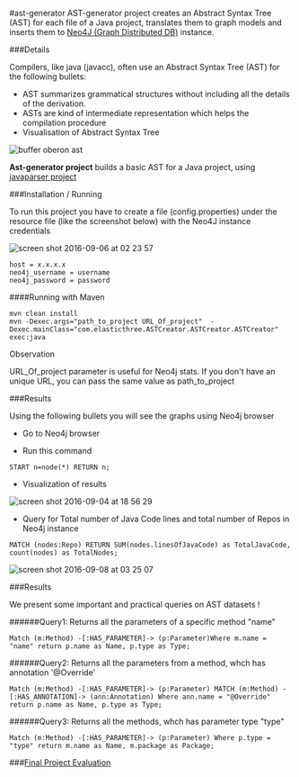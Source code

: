 #ast-generator
AST-generator project creates an Abstract Syntax Tree (AST) for each file of a Java project, translates them to graph models and inserts them to [Neo4J (Graph Distributed DB)](https://neo4j.com/) instance.

###Details

Compilers, like java (javacc), often use an Abstract Syntax Tree (AST) for the following bullets:
  - AST summarizes grammatical structures without including all the details of the derivation.
  - ASTs are kind of intermediate representation which helps the compilation procedure
  - Visualisation of Abstract Syntax Tree 

![buffer oberon ast](https://cloud.githubusercontent.com/assets/11991105/18111997/e36981bc-6f2c-11e6-9c24-a736bc6874b5.png)

**Ast-generator project** builds a basic AST for a Java project, using [javaparser project](http://javaparser.org/)


###Installation / Running

To run this project you have to create a file (config.properties) under the resource file (like the screenshot below) with the Neo4J instance credentials

![screen shot 2016-09-06 at 02 23 57](https://cloud.githubusercontent.com/assets/11991105/18258138/01f770f2-73d9-11e6-821d-3b47ec8535fb.png)

```
host = x.x.x.x
neo4j_username = username
neo4j_password = password
```

####Running with Maven

```
mvn clean install
mvn -Dexec.args="path_to_project URL_Of_project"  -Dexec.mainClass="com.elasticthree.ASTCreator.ASTCreator.ASTCreator" exec:java
```

Observation

URL_Of_project parameter is useful for Neo4j stats. If you don't have an unique URL, you can pass the same value as path_to_project
 
###Results

Using the following bullets you will see the graphs using Neo4j browser

* Go to Neo4j browser

* Run this command

```
START n=node(*) RETURN n;
```

* Visualization of results

![screen shot 2016-09-04 at 18 56 29](https://cloud.githubusercontent.com/assets/11991105/18232103/73a582a6-72d1-11e6-9011-f0a468595e3f.png)

*  Query for Total number of Java Code lines and total number of Repos in Neo4j instance

```
MATCH (nodes:Repo) RETURN SUM(nodes.linesOfJavaCode) as TotalJavaCode, count(nodes) as TotalNodes;
```

![screen shot 2016-09-08 at 03 25 07](https://cloud.githubusercontent.com/assets/11991105/18333027/f7d59cec-7573-11e6-898a-dcd78d650117.png)

###Results

We present some important and practical queries on AST datasets !

######Query1: Returns all the parameters of a specific method "name"

``` 
Match (m:Method) -[:HAS_PARAMETER]-> (p:Parameter)Where m.name = "name" return p.name as Name, p.type as Type;
```
######Query2: Returns all the parameters from a method, whch has annotation '@Override'

```
Match (m:Method) -[:HAS_PARAMETER]-> (p:Parameter) MATCH (m:Method) -[:HAS_ANNOTATION]-> (ann:Annotation) Where ann.name = "@Override" return p.name as Name, p.type as Type;
```

######Query3: Returns all the methods, whch has parameter type "type"

```
Match (m:Method) -[:HAS_PARAMETER]-> (p:Parameter) Where p.type = "type" return m.name as Name, m.package as Package;
```

###[Final Project Evaluation](https://github.com/ElasticThree/Neo4j_vs_Titan/tree/master/Evaluation)
